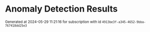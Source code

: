 # Anomaly Detection Results


<sup>Generated at 2024-05-29 11:21:16 for subscription with id `4913be3f-a345-4652-9bba-767418dd25e3`</sup>
